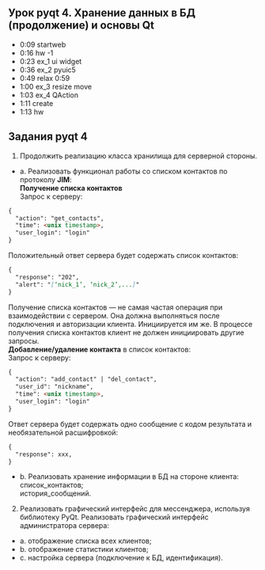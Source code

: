 ## Урок pyqt 4. Хранение данных в БД (продолжение) и основы Qt
* 0:09 startweb
* 0:16 hw -1
* 0:23 ex_1 ui widget
* 0:36 ex_2 pyuic5
* 0:49 relax 0:59
* 1:00 ex_3 resize move
* 1:03 ex_4 QAction
* 1:11 create
* 1:13 hw

## Задания pyqt 4
1. Продолжить реализацию класса хранилища для серверной стороны.
- a. Реализовать функционал работы со списком контактов по протоколу **JIM**:<br>
  **Получение списка контактов**<br>
  Запрос к серверу:
```markdown
{
  "action": "get_contacts",
  "time": <unix timestamp>,
  "user_login": "login"
}
```
Положительный ответ сервера будет содержать список контактов:
```markdown
{
  "response": "202",
  "alert": "[‘nick_1’, ‘nick_2’,...]"
}
```
Получение списка контактов — не самая частая операция при взаимодействии с сервером. Она должна выполняться после подключения и авторизации клиента. Инициируется им же. В процессе получения списка контактов клиент не должен инициировать другие запросы.<br>
**Добавление/удаление контакта** в список контактов:<br>
Запрос к серверу:
```markdown
{
  "action": "add_contact" | "del_contact",
  "user_id": "nickname",
  "time": <unix timestamp>,
  "user_login": "login"
}
```
Ответ сервера будет содержать одно сообщение с кодом результата и необязательной расшифровкой:
```markdown
{
  "response": xxx,
}
```
- b. Реализовать хранение информации в БД на стороне клиента:<br>
список_контактов;<br>
история_сообщений.
2. Реализовать графический интерфейс для мессенджера, используя библиотеку PyQt. Реализовать графический интерфейс администратора сервера:
- a. отображение списка всех клиентов;
- b. отображение статистики клиентов;
- c. настройка сервера (подключение к БД, идентификация).

[comment]: <> ()
[comment]: <> (## Урок pyqt 3. Хранение данных в БД. ORM SQLAlchemy)
[comment]: <> (* 0:10 startweb)
[comment]: <> (* 0:22 description)
[comment]: <> (* 0:37 exp_1 commit)
[comment]: <> (* 0:42 exp_2 executescript)
[comment]: <> (* 0:50 exp_3 parameters ?)
[comment]: <> (* 0:56 exp_4 for)
[comment]: <> (* 0:57 exp_5 error)
[comment]: <> (* 1:03 relax 1:14)
[comment]: <> (* 1:02 exp_6 SQLAlchemy mapper session)
[comment]: <> (* 1:23 exp_7 declarative_base)
[comment]: <> (* 1:26 hw)
[comment]: <> ()
[comment]: <> (## Задания pyqt 3)
[comment]: <> (1. Начать реализацию класса «**Хранилище**» для серверной стороны. Хранение необходимо осуществлять в базе данных. В качестве СУБД использовать **sqlite**. Для взаимодействия с БД можно применять ORM.)
[comment]: <> (Опорная схема базы данных на стороне сервера БД содержит следующие таблицы:)
[comment]: <> (* клиент:)
[comment]: <> (  * логин;)
[comment]: <> (  * информация.)
[comment]: <> (* история_клиента:)
[comment]: <> (  * время входа;)
[comment]: <> (  * ip-адрес.)
[comment]: <> (* список_контактов &#40;составляется на основании выборки всех записей с id_владельца&#41;:)
[comment]: <> (  * id_владельца;)
[comment]: <> (  * id_клиента.)
[comment]: <> ()
[comment]: <> (## Урок pyqt 2. Дескрипторы и метаклассы)
[comment]: <> (* 0:10 start web)
[comment]: <> (* 0:19 descriptors)
[comment]: <> (* 0:20 simple)
[comment]: <> (* 0:23 if)
[comment]: <> (* 0:26 property setter)
[comment]: <> (* 0:32 descriptor class)
[comment]: <> (* 0:40 __set_name__)
[comment]: <> (* 0:46 relax 0:56)
[comment]: <> (* 0:57 metaclasses)
[comment]: <> (* 1:00 AttrOptim class)
[comment]: <> (* 1:05 prepare new init call)
[comment]: <> (* 1:11 example doctype init)
[comment]: <> (* 1:16 hw)
[comment]: <> ()
[comment]: <> (## Задания pyqt 2)
[comment]: <> (Продолжение работы с проектом «Мессенджер»:)
[comment]: <> (1. Реализовать метакласс **ClientVerifier**, выполняющий базовую проверку класса «Клиент» &#40;для некоторых проверок уместно использовать модуль **dis**&#41;:)
[comment]: <> (   * отсутствие вызовов **accept** и **listen** для сокетов;)
[comment]: <> (   * использование сокетов для работы по **TCP**;)
[comment]: <> (   * отсутствие создания сокетов на уровне классов, то есть отсутствие конструкций такого вида:)
[comment]: <> (```python)
[comment]: <> (class Client:)
[comment]: <> (    s = socket&#40;&#41;)
[comment]: <> (    ...)
[comment]: <> (```)
[comment]: <> (2. Реализовать метакласс **ServerVerifier**, выполняющий базовую проверку класса «Сервер»:)
[comment]: <> (   * отсутствие вызовов **connect** для сокетов;)
[comment]: <> (   * использование сокетов для работы по **TCP**.)
[comment]: <> (3. Реализовать дескриптор для класса серверного сокета, а в нем — проверку номера порта. Это должно быть целое число &#40;>=0&#41;. Значение порта по умолчанию равняется 7777. Дескриптор надо создать в отдельном классе. Его экземпляр добавить в пределах класса серверного сокета. Номер порта передается в экземпляр дескриптора при запуске сервера.)
[comment]: <> ()
[comment]: <> (## Урок pyqt 1. Полезные модули)
[comment]: <> (* 0:10 start web)
[comment]: <> (* 0:19 server)
[comment]: <> (* 0:34 client)
[comment]: <> (* 0:44 description | subrocess)
[comment]: <> (* 1:02 relax 1:12 | ipaddress)
[comment]: <> (* 1:21 os)
[comment]: <> (* 1:25 tabulate)
[comment]: <> (* 1:29 pprint)
[comment]: <> (* 1:31 hw)
[comment]: <> ()
[comment]: <> (## Задания pyqt 1)
[comment]: <> (1. Написать функцию **host_ping&#40;&#41;**, в которой с помощью утилиты **ping** будет проверяться доступность сетевых узлов. Аргументом функции является список, в котором каждый сетевой узел должен быть представлен именем хоста или ip-адресом. В функции необходимо перебирать ip-адреса и проверять их доступность с выводом соответствующего сообщения &#40;«Узел доступен», «Узел недоступен»&#41;. При этом ip-адрес сетевого узла должен создаваться с помощью функции **ip_address&#40;&#41;**.)
[comment]: <> (2. Написать функцию **host_range_ping&#40;&#41;** для перебора ip-адресов из заданного диапазона. Меняться должен только последний октет каждого адреса. По результатам проверки должно выводиться соответствующее сообщение.)
[comment]: <> (3. Написать функцию **host_range_ping_tab&#40;&#41;**, возможности которой основаны на функции из примера 2. Но в данном случае результат должен быть итоговым по всем ip-адресам, представленным в табличном формате &#40;использовать модуль **tabulate**&#41;. Таблица должна состоять из двух колонок и выглядеть примерно так:)
[comment]: <> (Reachable | Unreachable)
[comment]: <> (--- | ---)
[comment]: <> (10.0.0.1 | 10.0.0.3)
[comment]: <> (10.0.0.2 | 10.0.0.4)
[comment]: <> ()
[comment]: <> (## Урок 8. Потоки)
[comment]: <> (* 0:15 start web)
[comment]: <> (* 0:23 simple_1 thread)
[comment]: <> (* 0:34 simple_2 class)
[comment]: <> (* 0:39 simple_3 class many)
[comment]: <> (* 0:41 test_1 log)
[comment]: <> (* 0:47 thread multiproc)
[comment]: <> (* 0:56 processing_9)
[comment]: <> (* 1:00 relax 1:10)
[comment]: <> (* 1:12 thread_5 Lock acquire release)
[comment]: <> (* 1:17 hw)
[comment]: <> ()
[comment]: <> (## Задания 8)
[comment]: <> (1. На клиентской стороне реализовать прием и отправку сообщений с помощью потоков в P2P-формате &#40;обмен сообщениями между двумя пользователями&#41;.)
[comment]: <> (Итогом выполнения практических заданий первой части продвинутого курса Python стал консольный мессенджер. Усовершенствуем его во второй части: реализуем взаимосвязь мессенджера с базами данных и создадим для него графический пользовательский интерфейс.)
[comment]: <> ()
[comment]: <> (## Урок 7. Модуль select, слоты)
[comment]: <> (* 0:09 start web)
[comment]: <> (* 0:12 description)
[comment]: <> (* 0:18 select)
[comment]: <> (* 0:22 server select)
[comment]: <> (* 0:37 echo server)
[comment]: <> (* 0:51 relax 1:01)
[comment]: <> (* 1:02 slots)
[comment]: <> (* 1:07 hw)
[comment]: <> ()
[comment]: <> (## Задания 7)
[comment]: <> (Продолжаем работу над проектом «Мессенджер»:)
[comment]: <> (1. Реализовать обработку нескольких клиентов на сервере, используя функцию **select**. Клиенты должны общаться в «общем чате»: каждое сообщение участника отправляется всем, подключенным к серверу.)
[comment]: <> (2. Реализовать функции отправки/приема данных на стороне клиента. Чтобы упростить разработку на данном этапе, пусть клиентское приложение будет либо только принимать, либо только отправлять сообщения в общий чат. Эти функции надо реализовать в рамках отдельных скриптов.)
[comment]: <> ()
[comment]: <> (## Урок 6. Декораторы и продолжение работы с сетью)
[comment]: <> (* 0:08 start web)
[comment]: <> (* 0:14 deco_1)
[comment]: <> (* 0:22 deco_2)
[comment]: <> (* 0:26 deco_3)
[comment]: <> (* 0:32 deco_4)
[comment]: <> (* 0:37 deco_5)
[comment]: <> (* 0:46 params_6)
[comment]: <> (* 0:51 relax 1:01)
[comment]: <> (* 1:02 two deco_7)
[comment]: <> (* 1:03 class_8)
[comment]: <> (* 1:06 class_9 init)
[comment]: <> (* 1:08 decorate class_10)
[comment]: <> (* 1:14 hw)
[comment]: <> ()
[comment]: <> (## Задания 6)
[comment]: <> (1. Продолжая задачу логирования, реализовать декоратор **@log**, фиксирующий обращение к декорируемой функции. Он сохраняет ее имя и аргументы.)
[comment]: <> (2. В декораторе **@log** реализовать фиксацию функции, из которой была вызвана декорированная. Если имеется такой код:)
[comment]: <> ()
[comment]: <> ()
[comment]: <> (    @log)
[comment]: <> (    def func_z&#40;&#41;:)
[comment]: <> (        pass)
[comment]: <> (    def main&#40;&#41;:)
[comment]: <> (        func_z&#40;&#41;)
[comment]: <> ()
[comment]: <> (...в логе должна быть отражена информация:)
[comment]: <> ()
[comment]: <> (`"<дата-время> Функция func_z&#40;&#41; вызвана из функции main"`)
[comment]: <> ()
[comment]: <> (## Урок 5. Логирование)
[comment]: <> (* 0:17 start web)
[comment]: <> (* 0:20 hw)
[comment]: <> (* 0:26 description)
[comment]: <> (* 0:34 basic)
[comment]: <> (* 0:41 formatter 2)
[comment]: <> (* 0:49 formatter 3)
[comment]: <> (* 0:52 formatter 4)
[comment]: <> (* 0:57 formatter 5)
[comment]: <> (* 0:59 relax 1:09)
[comment]: <> (* 1:11 formatting 6)
[comment]: <> (* 1:12 config 7)
[comment]: <> (* 1:15 config 8)
[comment]: <> (* 1:17 hw)
[comment]: <> ()
[comment]: <> (## Задания 5)
[comment]: <> (Для проекта «Мессенджер» реализовать логирование с использованием модуля **logging**:)
[comment]: <> (1. В директории проекта создать каталог **log**, в котором для клиентской и серверной сторон в отдельных модулях формата **client_log_config.py** и **server_log_config.py** создать логгеры;)
[comment]: <> (2. В каждом модуле выполнить настройку соответствующего логгера по следующему алгоритму:)
[comment]: <> (   * a. Создание именованного логгера;)
[comment]: <> (   * b. Сообщения лога должны иметь следующий формат: **"<дата-время> <уровень_важности> <имя_модуля> <сообщение>"**;)
[comment]: <> (   * c. Журналирование должно производиться в лог-файл;)
[comment]: <> (   * d. На стороне сервера необходимо настроить ежедневную ротацию лог-файлов.)
[comment]: <> (3. Реализовать применение созданных логгеров для решения двух задач:)
[comment]: <> (   * a. Журналирование обработки исключений **try/except**. Вместо функции **print&#40;&#41;** использовать журналирование и обеспечить вывод служебных сообщений в лог-файл;)
[comment]: <> (   * b. Журналирование функций, исполняемых на серверной и клиентской сторонах при работе мессенджера.)
[comment]: <> ()
[comment]: <> (## Урок 4. Основы тестирования)
[comment]: <> (* 0:09 start web)
[comment]: <> (* 0:14 description)
[comment]: <> (* 0:25 assert)
[comment]: <> (* 0:29 salary)
[comment]: <> (* 0:38 decorator)
[comment]: <> (* 0:41 unittests)
[comment]: <> (* 0:45 sum)
[comment]: <> (* 0:48 python -m unittest ...)
[comment]: <> (* 0:49 pycharm config for tests)
[comment]: <> (* 0:51 salary)
[comment]: <> (* 0:54 assert table)
[comment]: <> (* 0:55 relax 1:06)
[comment]: <> (* 1:06 assert functions)
[comment]: <> (* 1:17 hw)
[comment]: <> ()
[comment]: <> (## Задания 4)
[comment]: <> (1. Для всех функций из урока 3 написать тесты с использованием unittest. Они должны быть оформлены в отдельных скриптах с префиксом test_ в имени файла &#40;например, test_client.py&#41;.)
[comment]: <> (2. *Написать тесты для домашних работ из курса «Python 1».)
[comment]: <> ()
[comment]: <> (## Урок 3. Основы сетевого программирования)
[comment]: <> (* 0:21 start web)
[comment]: <> (* 0:22 hw)
[comment]: <> (* 0:26 description sockets)
[comment]: <> (* 0:31 TCP)
[comment]: <> (* 0:34 table)
[comment]: <> (* 0:37 UDP)
[comment]: <> (* 0:39 time)
[comment]: <> (* 0:57 relax 1:08)
[comment]: <> (* 1:12 setsockopt)
[comment]: <> (* 1:13 data)
[comment]: <> (* 1:20 protocol JIM)
[comment]: <> (* 1:25 hw)
[comment]: <> ()
[comment]: <> (## Задания 3)
[comment]: <> (Реализовать простое клиент-серверное взаимодействие по протоколу JIM &#40;JSON instant messaging&#41;:)
[comment]: <> ()
[comment]: <> (* a. клиент отправляет запрос серверу;)
[comment]: <> (* b. сервер отвечает соответствующим кодом результата.)
[comment]: <> ()
[comment]: <> (Клиент и сервер должны быть реализованы в виде отдельных скриптов, содержащих соответствующие функции.)
[comment]: <> ()
[comment]: <> (**Функции клиента:**)
[comment]: <> (* сформировать presence-сообщение;)
[comment]: <> (* отправить сообщение серверу;)
[comment]: <> (* получить ответ сервера;)
[comment]: <> (* разобрать сообщение сервера;)
[comment]: <> (* параметры командной строки скрипта client.py \<addr> [\<port>]:)
[comment]: <> (  * addr — ip-адрес сервера;)
[comment]: <> (  * port — tcp-порт на сервере, по умолчанию 7777.)
[comment]: <> ()
[comment]: <> (**Функции сервера:**)
[comment]: <> (* принимает сообщение клиента;)
[comment]: <> (* формирует ответ клиенту;)
[comment]: <> (* отправляет ответ клиенту;)
[comment]: <> (* имеет параметры командной строки:)
[comment]: <> (  * -p \<port> — TCP-порт для работы &#40;по умолчанию использует 7777&#41;;)
[comment]: <> (  * -a \<addr> — IP-адрес для прослушивания &#40;по умолчанию слушает все доступные адреса&#41;.)
[comment]: <> ()
[comment]: <> (## Урок 2. Файловое хранение данных)
[comment]: <> (* 0:08 start web)
[comment]: <> (* 0:10 hw)
[comment]: <> (* 0:16 description csv)
[comment]: <> (* 0:44 json)
[comment]: <> (* 0:59 relax 1:09)
[comment]: <> (* 1:10 yaml)
[comment]: <> (* 1:16 hw)
[comment]: <> ()
[comment]: <> (## Задания 2)
[comment]: <> (1. Задание на закрепление знаний по модулю CSV. Написать скрипт, осуществляющий выборку определенных данных из файлов info_1.txt, info_2.txt, info_3.txt и формирующий новый «отчетный» файл в формате CSV. Для этого:)
[comment]: <> (* a. Создать функцию get_data&#40;&#41;, в которой в цикле осуществляется перебор файлов с данными, их открытие и считывание данных. В этой функции из считанных данных необходимо с помощью регулярных выражений извлечь значения параметров «Изготовитель системы», «Название ОС», «Код продукта», «Тип системы». Значения каждого параметра поместить в соответствующий список. Должно получиться четыре списка — например, os_prod_list, os_name_list, os_code_list, os_type_list. В этой же функции создать главный список для хранения данных отчета — например, main_data — и поместить в него названия столбцов отчета в виде списка: «Изготовитель системы», «Название ОС», «Код продукта», «Тип системы». Значения для этих столбцов также оформить в виде списка и поместить в файл main_data &#40;также для каждого файла&#41;;)
[comment]: <> (* b. Создать функцию write_to_csv&#40;&#41;, в которую передавать ссылку на CSV-файл. В этой функции реализовать получение данных через вызов функции get_data&#40;&#41;, а также сохранение подготовленных данных в соответствующий CSV-файл;)
[comment]: <> (* c. Проверить работу программы через вызов функции write_to_csv&#40;&#41;.)
[comment]: <> (2. Задание на закрепление знаний по модулю json. Есть файл orders в формате JSON с информацией о заказах. Написать скрипт, автоматизирующий его заполнение данными. Для этого:)
[comment]: <> (* a. Создать функцию write_order_to_json&#40;&#41;, в которую передается 5 параметров — товар &#40;item&#41;, количество &#40;quantity&#41;, цена &#40;price&#41;, покупатель &#40;buyer&#41;, дата &#40;date&#41;. Функция должна предусматривать запись данных в виде словаря в файл orders.json. При записи данных указать величину отступа в 4 пробельных символа;)
[comment]: <> (* b. Проверить работу программы через вызов функции write_order_to_json&#40;&#41; с передачей в нее значений каждого параметра.)
[comment]: <> (3. Задание на закрепление знаний по модулю yaml. Написать скрипт, автоматизирующий сохранение данных в файле YAML-формата. Для этого:)
[comment]: <> (* a. Подготовить данные для записи в виде словаря, в котором первому ключу соответствует список, второму — целое число, третьему — вложенный словарь, где значение каждого ключа — это целое число с юникод-символом, отсутствующим в кодировке ASCII &#40;например, €&#41;;)
[comment]: <> (* b. Реализовать сохранение данных в файл формата YAML — например, в файл file.yaml. При этом обеспечить стилизацию файла с помощью параметра default_flow_style, а также установить возможность работы с юникодом: allow_unicode = True;)
[comment]: <> (* c. Реализовать считывание данных из созданного файла и проверить, совпадают ли они с исходными.)
[comment]: <> ()
[comment]: <> (## Урок 1. Концепции хранения информации)
[comment]: <> (* 0:13 start web)
[comment]: <> (* 0:30 start lesson)
[comment]: <> (* 0:42 ascii)
[comment]: <> (* 0:44 unicode)
[comment]: <> (* 0:47 strings)
[comment]: <> (* 0:52 bytes)
[comment]: <> (* 0:55 utf-8)
[comment]: <> (* 0:58 encode | decode)
[comment]: <> (* 1:00 relax 1:10)
[comment]: <> (* 1:12 modules | subprocess | chardet)
[comment]: <> (* 1:16 errors)
[comment]: <> (* 1:17 error handling)
[comment]: <> (* 1:21 files)
[comment]: <> (* 1:30 hw)
[comment]: <> ()
[comment]: <> (## Задания 1)
[comment]: <> (1. Каждое из слов «разработка», «сокет», «декоратор» представить в строковом формате и проверить тип и содержание соответствующих переменных. Затем с помощью онлайн-конвертера преобразовать строковые представление в формат Unicode и также проверить тип и содержимое переменных.)
[comment]: <> (2. Каждое из слов «class», «function», «method» записать в байтовом типе без преобразования в последовательность кодов &#40;не используя методы encode и decode&#41; и определить тип, содержимое и длину соответствующих переменных.)
[comment]: <> (3. Определить, какие из слов «attribute», «класс», «функция», «type» невозможно записать в байтовом типе.)
[comment]: <> (4. Преобразовать слова «разработка», «администрирование», «protocol», «standard» из строкового представления в байтовое и выполнить обратное преобразование &#40;используя методы encode и decode&#41;.)
[comment]: <> (5. Выполнить пинг веб-ресурсов yandex.ru, youtube.com и преобразовать результаты из байтовового в строковый тип на кириллице.)
[comment]: <> (6. Создать текстовый файл test_file.txt, заполнить его тремя строками: «сетевое программирование», «сокет», «декоратор». Проверить кодировку файла по умолчанию. Принудительно открыть файл в формате Unicode и вывести его содержимое.)

